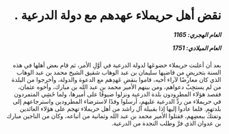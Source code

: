 <h1 dir="rtl">نقض أهل حريملاء عهدهم مع دولة الدرعية .</h1>

<h5 dir="rtl">العام الهجري:  1165

العام الميلادي: 1751

</h5>

<p dir="rtl">بعد أن أعلنت حريملاء خضوعَها لدولة الدرعية في أوَّلِ الأمر، ثم قام بعض أهلها في هذه السنة بتحريضٍ من قاضيها سليمان بن عبد الوهاب شقيق الشيخ محمد بن عبد الوهاب الذي كان معارضًا لآراء أخيه، قاموا بنقضِ عَهدِهم مع الدعوة والدولة، وأخرجوا من البلدة من لم يستجِبْ دعواهم، ومن بينهم الأمير محمد بن عبد الله بن مبارك، وأخوه عثمان، فقصد هؤلاء المطرودون بلدة الدرعية ونزلوا ضيوفًا على أميرها، ولما خَشِي المتمردون في حريملاء من ردِّ الدرعية عليهم، أرسلوا وفدًا لاسترضاء المطرودين واسترجاعهم إلى بلدتهم. فلما عادوا إليها إذا بقبيلة آل راشد من أهل حريملاء تهجم على هؤلاء العائدين وتفتكُ ببعضِهم، فقتلوا الأمير محمد بن عبد الله وثمانية من أتباعه، وكان من الناجين مبارك بن عدوان الذي فرَّ وطلب النجدة من الدرعية.</p></br>
